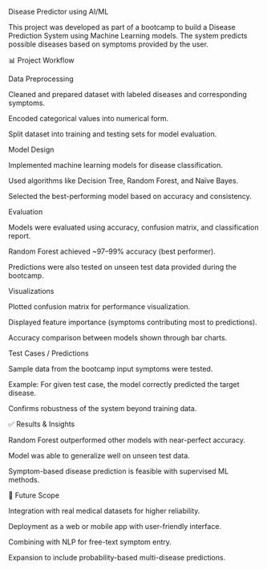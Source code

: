 Disease Predictor using AI/ML

This project was developed as part of a bootcamp to build a Disease Prediction System using Machine Learning models. The system predicts possible diseases based on symptoms provided by the user.

📊 Project Workflow

Data Preprocessing

Cleaned and prepared dataset with labeled diseases and corresponding symptoms.

Encoded categorical values into numerical form.

Split dataset into training and testing sets for model evaluation.

Model Design

Implemented machine learning models for disease classification.

Used algorithms like Decision Tree, Random Forest, and Naïve Bayes.

Selected the best-performing model based on accuracy and consistency.

Evaluation

Models were evaluated using accuracy, confusion matrix, and classification report.

Random Forest achieved ~97–99% accuracy (best performer).

Predictions were also tested on unseen test data provided during the bootcamp.

Visualizations

Plotted confusion matrix for performance visualization.

Displayed feature importance (symptoms contributing most to predictions).

Accuracy comparison between models shown through bar charts.

Test Cases / Predictions

Sample data from the bootcamp input symptoms were tested.

Example: For given test case, the model correctly predicted the target disease.

Confirms robustness of the system beyond training data.

✅ Results & Insights

Random Forest outperformed other models with near-perfect accuracy.

Model was able to generalize well on unseen test data.

Symptom-based disease prediction is feasible with supervised ML methods.

🔮 Future Scope

Integration with real medical datasets for higher reliability.

Deployment as a web or mobile app with user-friendly interface.

Combining with NLP for free-text symptom entry.

Expansion to include probability-based multi-disease predictions.
